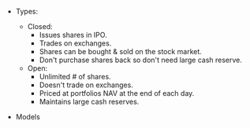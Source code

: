 - Types:

  - Closed:
    - Issues shares in IPO.
    - Trades on exchanges.
    - Shares can be bought & sold on the stock market.
    - Don't purchase shares back so don't need large cash reserve.
  - Open:
    - Unlimited # of shares.
    - Doesn't trade on exchanges.
    - Priced at portfolios NAV at the end of each day.
    - Maintains large cash reserves.

- Models
